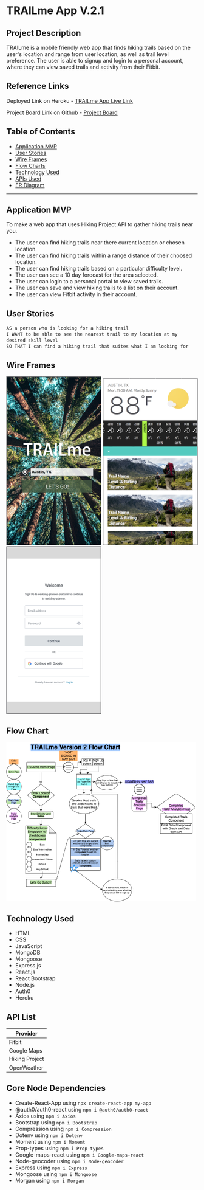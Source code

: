 # TRAILme App V.2.1

## Project Description

TRAILme is a mobile friendly web app that finds hiking trails based on the user's location and range from user location, as well as trail level preference. The user is able to signup and login to a personal account, where they can view saved trails and activity from their Fitbit.

## Reference Links

Deployed Link on Heroku - [TRAILme App Live Link](https://trailme.herokuapp.com/)

Project Board Link on Github - [Project Board](https://github.com/TRAILme-APP/TRAILme/projects/2)

## Table of Contents

- [Application MVP](#application-mvp)
- [User Stories](#user-stories)
- [Wire Frames](#wire-frames)
- [Flow Charts](#flow-chart)
- [Technology Used](#technology-used)
- [APIs Used](#api-list)
- [ER Diagram](#api-list)

---

## Application MVP

To make a web app that uses Hiking Project API to gather hiking trails near you.

- The user can find hiking trails near there current location or chosen location.
- The user can find hiking trails within a range distance of their choosed location.
- The user can find hiking trails based on a particular difficulty level.
- The user can see a 10 day forecast for the area selected.
- The user can login to a personal portal to view saved trails.
- The user can save and view hiking trails to a list on their account.
- The user can view Fitbit activity in their account.

## User Stories

```
AS a person who is looking for a hiking trail
I WANT to be able to see the nearest trail to my location at my desired skill level
SO THAT I can find a hiking trail that suites what I am looking for
```

## Wire Frames

<img src="readme_materials/homepagePrototype.png" width="250" /> 
<img src="readme_materials/resultsPage.png" width="250" />
<img src="readme_materials/loginPage.png" width="250" />

## Flow Chart

<img src="readme_materials/TRAILmeV2MERNflowchart.png" width="500" />

## Technology Used

- HTML
- CSS
- JavaScript
- MongoDB
- Mongoose
- Express.js
- React.js
- React Bootstrap
- Node.js
- Auth0
- Heroku

## API List

| Provider       |
| -------------- |
| Fitbit         |
| Google Maps    |
| Hiking Project |
| OpenWeather    |

## Core Node Dependencies

- Create-React-App using `npx create-react-app my-app`
- @auth0/auth0-react using `npm i @auth0/auth0-react`
- Axios using `npm i Axios`
- Bootstrap using `npm i Bootstrap`
- Compression using `npm i Compression`
- Dotenv using `npm i Dotenv`
- Moment using `npm i Moment`
- Prop-types using `npm i Prop-types`
- Google-maps-react using `npm i Google-maps-react`
- Node-geocoder using `npm i Node-geocoder`
- Express using `npm i Express`
- Mongoose using `npm i Mongoose`
- Morgan using `npm i Morgan`
